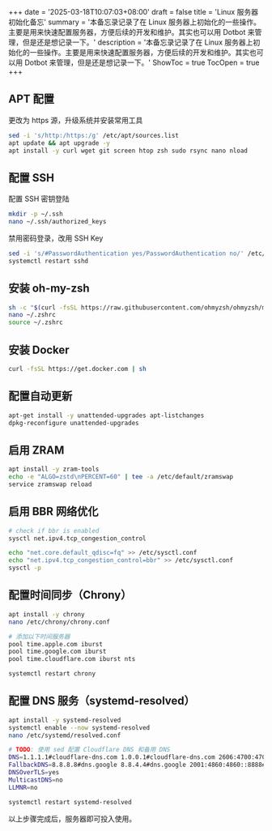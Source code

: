 +++
date = '2025-03-18T10:07:03+08:00'
draft = false
title = 'Linux 服务器初始化备忘'
summary = '本备忘录记录了在 Linux 服务器上初始化的一些操作。主要是用来快速配置服务器，方便后续的开发和维护。其实也可以用 Dotbot 来管理，但是还是想记录一下。'
description = '本备忘录记录了在 Linux 服务器上初始化的一些操作。主要是用来快速配置服务器，方便后续的开发和维护。其实也可以用 Dotbot 来管理，但是还是想记录一下。'
ShowToc = true
TocOpen = true
+++

## APT 配置

更改为 https 源，升级系统并安装常用工具

```bash
sed -i 's/http:/https:/g' /etc/apt/sources.list
apt update && apt upgrade -y
apt install -y curl wget git screen htop zsh sudo rsync nano nload
```

## 配置 SSH

配置 SSH 密钥登陆

```bash
mkdir -p ~/.ssh
nano ~/.ssh/authorized_keys
```

禁用密码登录，改用 SSH Key

```bash
sed -i 's/#PasswordAuthentication yes/PasswordAuthentication no/' /etc/ssh/sshd_config
systemctl restart sshd
```

## 安装 oh-my-zsh

```bash
sh -c "$(curl -fsSL https://raw.githubusercontent.com/ohmyzsh/ohmyzsh/master/tools/install.sh)"
nano ~/.zshrc
source ~/.zshrc
```

## 安装 Docker

```bash
curl -fsSL https://get.docker.com | sh
```

## 配置自动更新

```bash
apt-get install -y unattended-upgrades apt-listchanges
dpkg-reconfigure unattended-upgrades
```

## 启用 ZRAM

```bash
apt install -y zram-tools
echo -e "ALGO=zstd\nPERCENT=60" | tee -a /etc/default/zramswap
service zramswap reload
```

## 启用 BBR 网络优化

```bash
# check if bbr is enabled
sysctl net.ipv4.tcp_congestion_control

echo "net.core.default_qdisc=fq" >> /etc/sysctl.conf
echo "net.ipv4.tcp_congestion_control=bbr" >> /etc/sysctl.conf
sysctl -p
```

## 配置时间同步（Chrony）

```bash
apt install -y chrony
nano /etc/chrony/chrony.conf
```

```bash
# 添加以下时间服务器
pool time.apple.com iburst
pool time.google.com iburst
pool time.cloudflare.com iburst nts
```

```bash
systemctl restart chrony
```

## 配置 DNS 服务（systemd-resolved）

```bash
apt install -y systemd-resolved
systemctl enable --now systemd-resolved
nano /etc/systemd/resolved.conf
```

```bash
# TODO: 使用 sed 配置 Cloudflare DNS 和备用 DNS
DNS=1.1.1.1#cloudflare-dns.com 1.0.0.1#cloudflare-dns.com 2606:4700:4700::1111#cloudflare-dns.com 2606:4700:4700::1001#cloudflare-dns.com
FallbackDNS=8.8.8.8#dns.google 8.8.4.4#dns.google 2001:4860:4860::8888#dns.google 2001:4860:4860::8844#dns.google 9.9.9.9#dns.quad9.net 149.112.112.112#dns.quad9.net 2620:fe::fe#dns.quad9.net 2620:fe::9#dns.quad9.net
DNSOverTLS=yes
MulticastDNS=no
LLMNR=no
```

```bash
systemctl restart systemd-resolved
```

以上步骤完成后，服务器即可投入使用。
